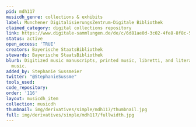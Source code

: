 ```yaml
---
pid: mdh117
musicdh_genre: collections & exhibits
label: Munchener DigitalisierungsZentrum-Digitale Bibliothek
claimed_category: digital collections repository
link: https://www.digitale-sammlungen.de/de/c/6d81ae0d-3c02-4fe8-8f8c-5e7d5b8a2433
status: active
open_access: 'TRUE'
creators: Bayerische StaatsBibliothek
stewards: Bayerische StaatsBibliothek
blurb: Digitized music manuscripts, printed music, libretti, and literature about
  music.
added_by: Stephanie Sussmeier
twitter: "@StephanieSussme"
tools_used:
code_repository:
order: '116'
layout: musicdh_item
collection: musicdh
thumbnail: img/derivatives/simple/mdh117/thumbnail.jpg
full: img/derivatives/simple/mdh117/fullwidth.jpg
---
```

